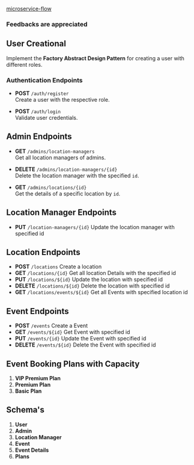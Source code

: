 
[microservice-flow](https://app.eraser.io/workspace/paH88tq70X1Yss9jXEpb)


### Feedbacks are appreciated


## User Creational
Implement the **Factory Abstract Design Pattern** for creating a user with different roles.

### Authentication Endpoints
- **POST** `/auth/register`  
  Create a user with the respective role.

- **POST** `/auth/login`  
  Validate user credentials.

## Admin Endpoints

- **GET** `/admins/location-managers`  
  Get all location managers of admins.

- **DELETE** `/admins/location-managers/{id}`  
  Delete the location manager with the specified `id`.

- **GET** `/admins/locations/{id}`  
  Get the details of a specific location by `id`.



## Location Manager Endpoints

- **PUT**  `/location-managers/{id}`  Update the location manager with specified id



## Location Endpoints

- **POST**  `/locations` Create a location
- **GET**   `/locations/{id}` Get all location Details with the specified id
- **PUT**   `/locations/${id}` Update the location with specified id
- **DELETE** `/locations/${id}` Delete the location with specified id
- **GET**   `/locations/events/${id}` Get all Events with specified location id


## Event Endpoints

- **POST**  `/events` Create a Event
- **GET**   `/events/${id}` Get Event with specified id
- **PUT**   `/events/{id}` Update the Event with specified id
- **DELETE** `/events/${id}` Delete the Event with specified id


## Event Booking Plans with Capacity

1. **VIP Premium Plan**
2. **Premium Plan**
3. **Basic Plan**




## Schema's
1. **User**
2. **Admin**
3. **Location Manager**
4. **Event**
5. **Event Details**
6. **Plans**
